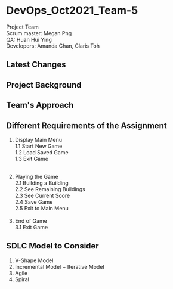 # DevOps_Oct2021_Team-5

Project Team
</br>Scrum master: Megan Png
</br>QA: Huan Hui Ying
</br>Developers: Amanda Chan, Claris Toh


  <h2>Latest Changes</h2>


  <h2>Project Background</h2>


  <h2>Team's Approach</h2>


  <h2>Different Requirements of the Assignment</h2>
  <ol>
  <li>Display Main Menu</li>
  1.1 Start New Game</br>
  1.2 Load Saved Game</br>
  1.3 Exit Game </p>
  </br>
  
  <li>Playing the Game</li>
  2.1 Building a Building </br>
  2.2 See Remaining Buildings </br>
  2.3 See Current Score </br>
  2.4 Save Game </br>
  2.5 Exit to Main Menu </br>
  </br>
  
  <li>End of Game</li>
  3.1 Exit Game
  </ol>
  
<h2>SDLC Model to Consider</h2>
<ol>
<li> V-Shape Model
<li> Incremental Model + Iterative Model
<li> Agile 
<li> Spiral
  </ol>
